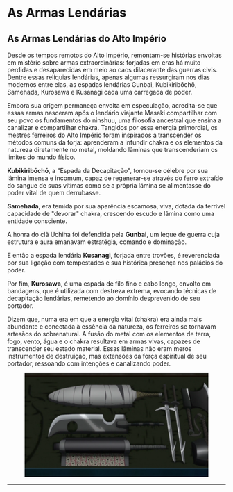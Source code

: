 # As Armas Lendárias

## As Armas Lendárias do Alto Império

&#x20;Desde os tempos remotos do Alto Império, remontam-se histórias envoltas em mistério sobre armas extraordinárias: forjadas em eras há muito perdidas e desaparecidas em meio ao caos dilacerante das guerras civis. Dentre essas relíquias lendárias, apenas algumas ressurgiram nos dias modernos entre elas, as espadas lendárias Gunbai, Kubikiribōchō, Samehada, Kurosawa e Kusanagi cada uma carregada de poder.

&#x20;Embora sua origem permaneça envolta em especulação, acredita-se que essas armas nasceram após o lendário viajante Masaki compartilhar com seu povo os fundamentos do ninshuu, uma filosofia ancestral que ensina a canalizar e compartilhar chakra. Tangidos por essa energia primordial, os mestres ferreiros do Alto Império foram inspirados a transcender os métodos comuns da forja: aprenderam a infundir chakra e os elementos da natureza diretamente no metal, moldando lâminas que transcenderiam os limites do mundo físico.

&#x20;**Kubikiribōchō**, a "Espada da Decapitação", tornou-se célebre por sua lâmina imensa e incomum, capaz de regenerar-se através do ferro extraído do sangue de suas vítimas como se a própria lâmina se alimentasse do poder vital de quem derrubasse.

&#x20;**Samehada**, era temida por sua aparência escamosa, viva, dotada da terrível capacidade de "devorar" chakra, crescendo escudo e lâmina como uma entidade consciente.

&#x20;A honra do clã Uchiha foi defendida pela **Gunbai**, um leque de guerra cuja estrutura e aura emanavam estratégia, comando e dominação.

&#x20;E então a espada lendária **Kusanagi**, forjada entre trovões, é reverenciada por sua ligação com tempestades e sua histórica presença nos palácios do poder.

&#x20;Por fim, **Kurosawa**, é uma espada de filo fino e cabo longo, envolto em bandagens, que é utilizada com destreza extrema, evocando técnicas de decapitação lendárias, remetendo ao domínio desprevenido de seu portador.

&#x20;Dizem que, numa era em que a energia vital (chakra) era ainda mais abundante e conectada à essência da natureza, os ferreiros se tornavam artesãos do sobrenatural. A fusão do metal com os elementos de terra, fogo, vento, água e o chakra resultava em armas vivas, capazes de transcender seu estado material. Essas lâminas não eram meros instrumentos de destruição, mas extensões da força espiritual de seu portador, ressoando com intenções e canalizando poder.

<figure><img src="../../../.gitbook/assets/image (22).png" alt=""><figcaption></figcaption></figure>

***

